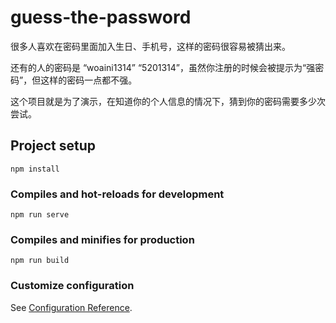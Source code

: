 # guess-the-password
很多人喜欢在密码里面加入生日、手机号，这样的密码很容易被猜出来。

还有的人的密码是 “woaini1314” “5201314”，虽然你注册的时候会被提示为“强密码”，但这样的密码一点都不强。

这个项目就是为了演示，在知道你的个人信息的情况下，猜到你的密码需要多少次尝试。
## Project setup
```
npm install
```

### Compiles and hot-reloads for development
```
npm run serve
```

### Compiles and minifies for production
```
npm run build
```

### Customize configuration
See [Configuration Reference](https://cli.vuejs.org/config/).
